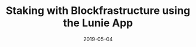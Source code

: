 ---
path: "/guides/stake-cosmos"
date: "2019-05-04"
title: "Staking with Blockfrastructure using the Lunie App"
---